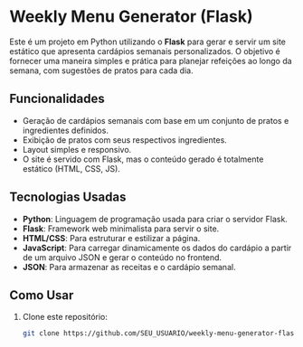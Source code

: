# Weekly Menu Generator (Flask)

Este é um projeto em Python utilizando o **Flask** para gerar e servir um site estático que apresenta cardápios semanais personalizados. O objetivo é fornecer uma maneira simples e prática para planejar refeições ao longo da semana, com sugestões de pratos para cada dia.

## Funcionalidades

- Geração de cardápios semanais com base em um conjunto de pratos e ingredientes definidos.
- Exibição de pratos com seus respectivos ingredientes.
- Layout simples e responsivo.
- O site é servido com Flask, mas o conteúdo gerado é totalmente estático (HTML, CSS, JS).

## Tecnologias Usadas

- **Python**: Linguagem de programação usada para criar o servidor Flask.
- **Flask**: Framework web minimalista para servir o site.
- **HTML/CSS**: Para estruturar e estilizar a página.
- **JavaScript**: Para carregar dinamicamente os dados do cardápio a partir de um arquivo JSON e gerar o conteúdo no frontend.
- **JSON**: Para armazenar as receitas e o cardápio semanal.

## Como Usar

1. Clone este repositório:
   ```bash
   git clone https://github.com/SEU_USUARIO/weekly-menu-generator-flask.git
